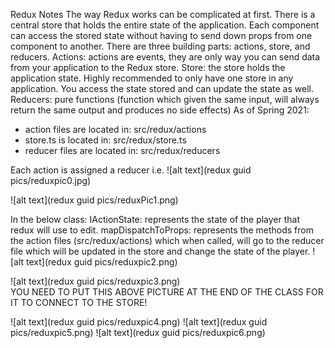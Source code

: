 Redux Notes
The way Redux works can be complicated at first. There is a central store that holds the entire state of the application. Each component can access the stored state without having to send down props from one component to another.
There are three building parts: actions, store, and reducers.
Actions: actions are events, they are only way you can send data from your application to the Redux store. 
Store: the store holds the application state. Highly recommended to only have one store in any application. You access the state stored and can update the state as well. 
Reducers: pure functions (function which given the same input, will always return the same output  and produces no side effects)
As of Spring 2021: 
-	action files are located in:  src/redux/actions
-	store.ts is located in:  src/redux/store.ts
-	reducer files are located in:  src/redux/reducers

Each action is assigned a reducer i.e.
![alt text](redux guid pics/reduxpic0.jpg)
 
![alt text](redux guid pics/reduxPic1.png) 
	 
In the below class: 
IActionState: represents the state of the player that redux will use to edit. 
mapDispatchToProps: represents the methods from the action files (src/redux/actions) which when called, will go to the reducer file which will be updated in the store and change the state of the player.
![alt text](redux guid pics/reduxpic2.png)

![alt text](redux guid pics/reduxpic3.png)  
YOU NEED TO PUT THIS ABOVE PICTURE AT THE END OF THE CLASS FOR IT TO CONNECT TO THE STORE!

![alt text](redux guid pics/reduxpic4.png)
![alt text](redux guid pics/reduxpic5.png)
![alt text](redux guid pics/reduxpic6.png)
 




 

 

